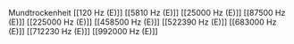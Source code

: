 Mundtrockenheit
[[120 Hz (E)]]
[[5810 Hz (E)]]
[[25000 Hz (E)]]
[[87500 Hz (E)]]
[[225000 Hz (E)]]
[[458500 Hz (E)]]
[[522390 Hz (E)]]
[[683000 Hz (E)]]
[[712230 Hz (E)]]
[[992000 Hz (E)]]